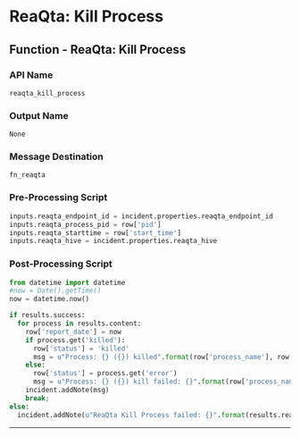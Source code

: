 <!--
    DO NOT MANUALLY EDIT THIS FILE
    THIS FILE IS AUTOMATICALLY GENERATED WITH resilient-sdk codegen
    Generated with resilient-sdk v49.0.4368
-->

# ReaQta: Kill Process

## Function - ReaQta: Kill Process

### API Name
`reaqta_kill_process`

### Output Name
`None`

### Message Destination
`fn_reaqta`

### Pre-Processing Script
```python
inputs.reaqta_endpoint_id = incident.properties.reaqta_endpoint_id
inputs.reaqta_process_pid = row['pid']
inputs.reaqta_starttime = row['start_time']
inputs.reaqta_hive = incident.properties.reaqta_hive
```

### Post-Processing Script
```python
from datetime import datetime
#now = Date().getTime()
now = datetime.now()

if results.success:
  for process in results.content:
    row['report_date'] = now
    if process.get('killed'):
      row['status'] = 'killed'
      msg = u"Process: {} ({}) killed".format(row['process_name'], row['pid'])
    else:
      row['status'] = process.get('error')
      msg = u"Process: {} ({}) kill failed: {}".format(row['process_name'], row['pid'], process.get('error'))
    incident.addNote(msg)
    break;
else:
  incident.addNote(u"ReaQta Kill Process failed: {}".format(results.reason))
```

---

